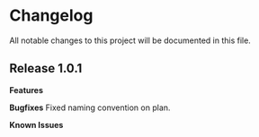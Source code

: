 # Changelog

All notable changes to this project will be documented in this file.

## Release 1.0.1

**Features**

**Bugfixes**
Fixed naming convention on plan.

**Known Issues**
